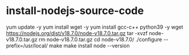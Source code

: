 # install-nodejs-source-code

yum update -y
yum install wget -y
yum install gcc-c++ python39 -y
wget https://nodejs.org/dist/v18.7.0/node-v18.7.0.tar.gz
tar -xvzf node-v18.7.0.tar.gz
rm node-v18.7.0.tar.gz
cd node-v18.7.0/
./configure --prefix=/usr/local/
make
make install
node --version
